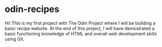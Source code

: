 # odin-recipes

Hi! This is my first project with The Odin Project where I will be building a basic recipe website. At the end of this project, I will have demostrated a basic functioning knowledge of HTML and overall web development skills using Git.

